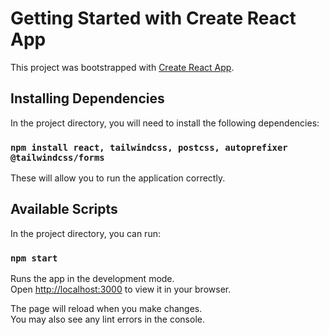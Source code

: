 # Getting Started with Create React App

This project was bootstrapped with [Create React App](https://github.com/facebook/create-react-app).

## Installing Dependencies

In the project directory, you will need to install the following dependencies:

### `npm install react, tailwindcss, postcss, autoprefixer @tailwindcss/forms`

These will allow you to run the application correctly.

## Available Scripts

In the project directory, you can run:

### `npm start`

Runs the app in the development mode.\
Open [http://localhost:3000](http://localhost:3000) to view it in your browser.

The page will reload when you make changes.\
You may also see any lint errors in the console.
